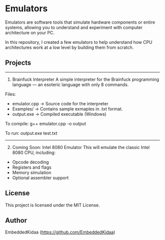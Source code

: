 Emulators
=========

Emulators are software tools that simulate hardware components or entire systems,
allowing you to understand and experiment with computer architecture on your PC.

In this repository, I created a few emulators to help understand how CPU architectures
work at a low level by building them from scratch.

Projects
--------

--------------------------------------------------------------------------------------
1. Brainfuck Interpreter
A simple interpreter for the Brainfuck programming language — an esoteric language with only 8 commands.

Files:
- emulator.cpp  -> Source code for the interpreter
- Examples/     -> Contains sample exmaples in .txt format.
- output.exe    -> Compiled executable (Windows)

To compile:
    g++ emulator.cpp -o output

To run:
    output.exe test.txt
    
----------------------------------------------------------------------------------------------
2. Coming Soon: Intel 8080 Emulator
This will emulate the classic Intel 8080 CPU, including:
- Opcode decoding
- Registers and flags
- Memory simulation
- Optional assembler support

License
-------
This project is licensed under the MIT License.

Author
------
EmbeddedKidaa (https://github.com/EmbeddedKidaa)
